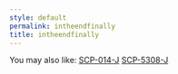 ```yaml
---
style: default
permalink: intheendfinally
title: intheendfinally
---
```

You may also like:
[SCP-014-J](http://scp-wiki.net/scp-014-j)
[SCP-5308-J](http://scp-wiki.net/scp-5308-j)